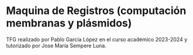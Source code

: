 # Maquina de Registros (computación membranas y plásmidos)
TFG realizado por Pablo García López en el curso académico 2023-2024 y tutorizado por Jose María Sempere Luna.
